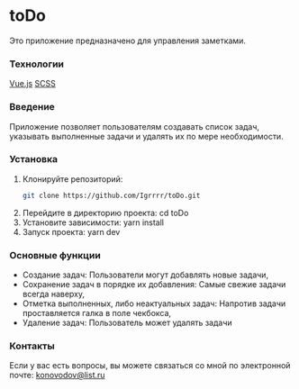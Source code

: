 # toDo
  Это приложение предназначено для управления заметками.

### Технологии
  [Vue.js](https://ru.vuejs.org/)
  [SCSS](https://sass-lang.su/)

### Введение
  Приложение позволяет пользователям создавать список задач, указывать выполненные задачи и удалять их по мере необходимости.

### Установка
  1. Клонируйте репозиторий:
     ```bash
     git clone https://github.com/Igrrrr/toDo.git
  2. Перейдите в директорию проекта:
    cd toDo
  3. Установите зависимости:
    yarn install	
  4. Запуск проекта:
    yarn dev

### Основные функции
- Создание задач: Пользователи могут добавлять новые задачи,
- Сохранение задач в порядке их добавления: Самые свежие задачи всегда наверху,
- Отметка выполненных, либо неактуальных задач: Напротив задачи проставляется галка в поле чекбокса,
- Удаление задач: Пользователь может удалять задачи 

### Контакты
  Если у вас есть вопросы, вы можете связаться со мной по электронной почте: konovodov@list.ru
